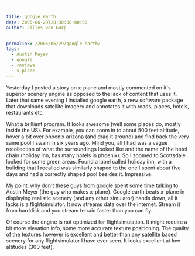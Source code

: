 ```yaml
---

title: google earth
date: 2005-06-29T20:30:00+00:00
author: Jilles van Gurp


permalink: /2005/06/29/google-earth/
tags:
  - Austin Meyer
  - google
  - reviews
  - x-plane
---
```

 Yesterday I posted a story on x-plane and mostly commented on it's superior scenery engine as opposed to the lack of content that uses it. Later that same evening I installed google earth, a new software package that downloads satellite imagery and annotates it with roads, places, hotels, restaurants etc. 

What a brilliant program. It looks awesome (well some places do, mostly inside the US). For example, you can zoom in to about 500 feet altitude, hover a bit over phoenix arizona (and drag it around) and find back the very same pool I swam in six years ago. Mind you, all I had was a vague recollection of what the surroundings looked like and the name of the hotel chain (holiday inn, has many hotels in phoenix). So I zoomed to Scottsdale looked for some green areas. Found a label called holiday inn, with a building that I recalled was similarly shaped to the one I spent about five days and had a correctly shaped pool besides it. Impressive.

My point: why don't these guys from google spent some time talking to Austin Meyer (the guy who makes x-plane). Google earth beats x-plane in displaying realistic scenery (and any other simulator) hands down, all it lacks is a flightsimulator. It now streams data over the internet. Stream it from harddisk and you stream terrain faster than you can fly. 

Of course the engine is not optimized for flightsimulation. It might require a bit more elevation info, some more accurate texture positioning. The quality of the textures however is excellent and better than any satellite based scenery for any flightsimulator I have ever seen. It looks excellent at low altitudes (300 feet). 